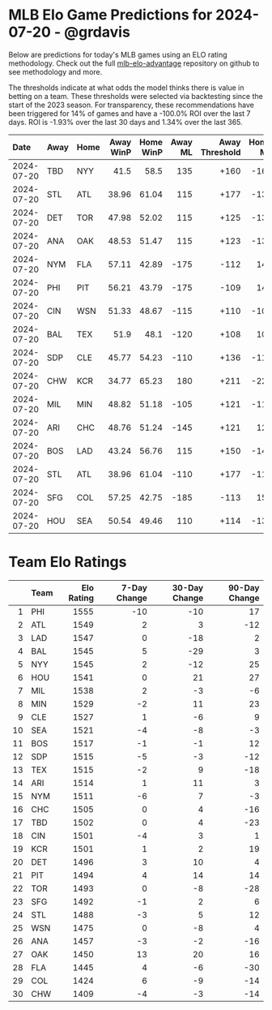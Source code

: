 # MLB Elo Game Predictions for 2024-07-20 - @grdavis
Below are predictions for today's MLB games using an ELO rating methodology. Check out the full [mlb-elo-advantage](https://github.com/grdavis/mlb-elo-advantage) repository on github to see methodology and more.

The thresholds indicate at what odds the model thinks there is value in betting on a team. These thresholds were selected via backtesting since the start of the 2023 season. For transparency, these recommendations have been triggered for 14% of games and have a -100.0% ROI over the last 7 days. ROI is -1.93% over the last 30 days and 1.34% over the last 365.

| Date       | Away   | Home   |   Away WinP |   Home WinP |   Away ML |   Away Threshold |   Home ML |   Home Threshold |
|:-----------|:-------|:-------|------------:|------------:|----------:|-----------------:|----------:|-----------------:|
| 2024-07-20 | TBD    | NYY    |       41.5  |       58.5  |       135 |             +160 |      -160 |             -118 |
| 2024-07-20 | STL    | ATL    |       38.96 |       61.04 |       115 |             +177 |      -135 |             -130 |
| 2024-07-20 | DET    | TOR    |       47.98 |       52.02 |       115 |             +125 |      -135 |             +108 |
| 2024-07-20 | ANA    | OAK    |       48.53 |       51.47 |       115 |             +123 |      -135 |             +110 |
| 2024-07-20 | NYM    | FLA    |       57.11 |       42.89 |      -175 |             -112 |       145 |             +152 |
| 2024-07-20 | PHI    | PIT    |       56.21 |       43.79 |      -175 |             -109 |       145 |             +147 |
| 2024-07-20 | CIN    | WSN    |       51.33 |       48.67 |      -115 |             +110 |      -105 |             +122 |
| 2024-07-20 | BAL    | TEX    |       51.9  |       48.1  |      -120 |             +108 |       100 |             +125 |
| 2024-07-20 | SDP    | CLE    |       45.77 |       54.23 |      -110 |             +136 |      -110 |             -101 |
| 2024-07-20 | CHW    | KCR    |       34.77 |       65.23 |       180 |             +211 |      -225 |             -152 |
| 2024-07-20 | MIL    | MIN    |       48.82 |       51.18 |      -105 |             +121 |      -115 |             +111 |
| 2024-07-20 | ARI    | CHC    |       48.76 |       51.24 |      -145 |             +121 |       120 |             +111 |
| 2024-07-20 | BOS    | LAD    |       43.24 |       56.76 |       115 |             +150 |      -140 |             -111 |
| 2024-07-20 | STL    | ATL    |       38.96 |       61.04 |      -110 |             +177 |      -110 |             -130 |
| 2024-07-20 | SFG    | COL    |       57.25 |       42.75 |      -185 |             -113 |       150 |             +153 |
| 2024-07-20 | HOU    | SEA    |       50.54 |       49.46 |       110 |             +114 |      -130 |             +118 |

# Team Elo Ratings
|    | Team   |   Elo Rating |   7-Day Change |   30-Day Change |   90-Day Change |
|---:|:-------|-------------:|---------------:|----------------:|----------------:|
|  1 | PHI    |         1555 |            -10 |             -10 |              17 |
|  2 | ATL    |         1549 |              2 |               3 |             -12 |
|  3 | LAD    |         1547 |              0 |             -18 |               2 |
|  4 | BAL    |         1545 |              5 |             -29 |               3 |
|  5 | NYY    |         1545 |              2 |             -12 |              25 |
|  6 | HOU    |         1541 |              0 |              21 |              27 |
|  7 | MIL    |         1538 |              2 |              -3 |              -6 |
|  8 | MIN    |         1529 |             -2 |              11 |              23 |
|  9 | CLE    |         1527 |              1 |              -6 |               9 |
| 10 | SEA    |         1521 |             -4 |              -8 |              -3 |
| 11 | BOS    |         1517 |             -1 |              -1 |              12 |
| 12 | SDP    |         1515 |             -5 |              -3 |             -12 |
| 13 | TEX    |         1515 |             -2 |               9 |             -18 |
| 14 | ARI    |         1514 |              1 |              11 |               3 |
| 15 | NYM    |         1511 |             -6 |               7 |              -3 |
| 16 | CHC    |         1505 |              0 |               4 |             -16 |
| 17 | TBD    |         1502 |              0 |               4 |             -23 |
| 18 | CIN    |         1501 |             -4 |               3 |               1 |
| 19 | KCR    |         1501 |              1 |               2 |              19 |
| 20 | DET    |         1496 |              3 |              10 |               4 |
| 21 | PIT    |         1494 |              4 |              14 |              14 |
| 22 | TOR    |         1493 |              0 |              -8 |             -28 |
| 23 | SFG    |         1492 |             -1 |               2 |               6 |
| 24 | STL    |         1488 |             -3 |               5 |              12 |
| 25 | WSN    |         1475 |              0 |              -8 |               4 |
| 26 | ANA    |         1457 |             -3 |              -2 |             -16 |
| 27 | OAK    |         1450 |             13 |              20 |              16 |
| 28 | FLA    |         1445 |              4 |              -6 |             -30 |
| 29 | COL    |         1424 |              6 |              -9 |             -14 |
| 30 | CHW    |         1409 |             -4 |              -3 |             -14 |